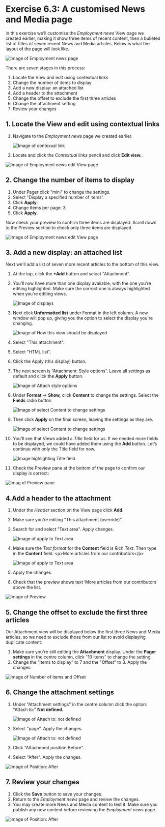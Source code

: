 # Exercise 6.3: A customised News and Media page

In this exercise we’ll customise the _Employment news_ View page we created earlier, making it show three items of recent content, then a bulleted list of titles of seven recent News and Media articles. Below is what the layout of the page will look like.

![Image of Employment news page](<../.gitbook/assets/18 (1).png>)

There are seven stages in this process:

1. Locate the View and edit using contextual links
2. Change the number of items to display
3. Add a new display: an attached list
4. Add a header to the attachment
5. Change the offset to exclude the first three articles
6. Change the attachment setting
7. Review your changes

## 1. Locate the View and edit using contextual links

1.  Navigate to the _Employment news_ page we created earlier.

    <img src="../.gitbook/assets/Ex-6-3-Customised-News-2.png" alt="Image of contexual link" data-size="original">
2. Locate and click the _Contextual links_ pencil and click **Edit view.**.

![Image of Employment news edit View page](../.gitbook/assets/Ex-6-3-Customised-News-3.png)

## 2. Change the number of items to display

1. Under Pager click "mini" to change the settings.
2. Select "Display a specified number of items".
3. Click **Apply**.
4. Change Items per page: 3.
5. Click **Apply**.

Now check your preview to confirm three items are displayed. Scroll down to the Preview section to check only three items are displayed.

![Image of Employment news edit View page](../.gitbook/assets/Ex-6-3-Customised-News-4.png)

## 3. Add a new display: an attached list

Next we'll add a list of seven more recent articles to the bottom of this view.

1. At the top, click the **+Add** button and select "Attachment".
2.  You’ll now have more than one display available, with the one you’re editing highlighted. Make sure the correct one is always highlighted when you’re editing views.

    <img src="../.gitbook/assets/Ex-6-3-Customised-News-5.png" alt="Image of displays" data-size="original">
3.  Next click **Unformatted list** under Format in the left column. A new window will pop up, giving you the option to select the display you're changing.

    <img src="../.gitbook/assets/Ex-6-3-Customised-News-6.png" alt="Image of How this view should be displayed" data-size="original">
4. Select "This attachment".
5. Select "HTML list".
6. Click the Apply (this display) button.
7.  The next screen is “Attachment: Style options”. Leave all settings as default and click the **Apply** button.

    <img src="../.gitbook/assets/Ex-6-3-Customised-News-7.png" alt="Image of Attach style options" data-size="original">
8.  Under **Format** → **Show,** click **Content** to change the settings. Select the **Fields** radio button.

    <img src="../.gitbook/assets/Ex-6-3-Customised-News-8.png" alt="Image of select Content to change settings" data-size="original">
9.  Then click **Apply** on the final screen, leaving the settings as they are.

    <img src="../.gitbook/assets/Ex-6-3-Customised-News-9.png" alt="Image of select Content to change settings" data-size="original">
10. You'll see that Views added a _Title_ field for us. If we needed more fields to be displayed, we could have added them using the **Add** button. Let’s continue with only the Title field for now.

    <img src="../.gitbook/assets/Ex-6-3-Customised-News-10.png" alt="Image highlighting Title field" data-size="original">
11. Check the Preview pane at the bottom of the page to confirm our display is correct:

![Imag of Preview pane](../.gitbook/assets/Ex-6-3-Customised-News-11.png)

## 4.Add a header to the attachment

1. Under the _Header_ section on the View page click **Add**.
2. Make sure you’re editing "This attachment (override)".
3.  Search for and select "Text area". Apply changes.

    <img src="../.gitbook/assets/Ex-6-3-Customised-News-12.png" alt="Image of apply to Text area" data-size="original">
4.  Make sure the _Text format_ for the **Content** field is _Rich Text_. Then type in the **Content** field: \<p>More articles from our contributors\</p>

    <img src="../.gitbook/assets/Ex-6-3-Customised-News-13.png" alt="Image of apply to Text area" data-size="original">
5. Apply the changes.
6. Check that the preview shows text ‘More articles from our contributors’ above the list.

![Image of Preview](../.gitbook/assets/Ex-6-3-Customised-News-14.png)

## 5. Change the offset to exclude the first three articles

Our Attachment view will be displayed below the first three News and Media articles, so we need to exclude those from our list to avoid displaying duplicate content:

1. Make sure you're still editing the **Attachment** display. Under the **Pager settings** in the centre column, click "10 items" to change the setting.
2. Change the “Items to display” to 7 and the "Offset" to 3. Apply the changes.

![Image of Number of items and Offset](../.gitbook/assets/Ex-6-3-Customised-News-15.png)

## 6. Change the attachment settings

1.  Under "Attachment settings" in the centre column click the option: "Attach to:" **Not defined**.

    <img src="../.gitbook/assets/Ex-6-3-Customised-News-16-0.png" alt="Image of Attach to: not defined" data-size="original">
2.  Select "page". Apply the changes.

    <img src="../.gitbook/assets/Ex-6-3-Customised-News-16.png" alt="Image of Attach to: not defined" data-size="original">
3. Click "Attachment position:Before".
4. Select "After". Apply the changes.

![Image of Position: After](../.gitbook/assets/Ex-6-3-Customised-News-17.png)

## 7. Review your changes

1. Click the **Save** button to save your changes.
2. Return to the _Employment news_ page and review the changes.
3. You may create more News and Media content to test it. Make sure you publish any new content before reviewing the _Employment news_ page.

![Image of Position: After](../.gitbook/assets/Ex-6-3-Customised-News-18.png)
